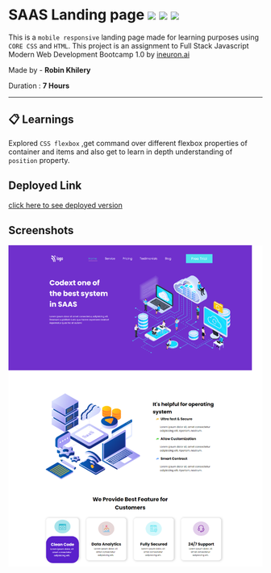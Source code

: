 # SAAS Landing page ![](https://img.shields.io/badge/-HTML-orange) ![](https://img.shields.io/badge/-CSS-yellowgreen)  ![](https://img.shields.io/badge/-mobile%20responsive-orange)
  
 This is a `mobile responsive` landing page made for learning purposes using `CORE CSS` and `HTML`.  This project is an assignment to Full Stack Javascript Modern Web Development Bootcamp 1.0 by  [ineuron.ai](https://ineuron.ai/)  


Made by - **Robin Khilery**

Duration : **7 Hours**

***
 
## :clipboard: Learnings
Explored `CSS flexbox` ,get command over different flexbox properties  of container and items  and also get to  learn  in depth understanding of `position` property. 

## Deployed Link
 [click here to see deployed version](https://saas-home-page-link.netlify.app "Click to Visit Link") 


## Screenshots
![](./assets//Screenshot.png)




 